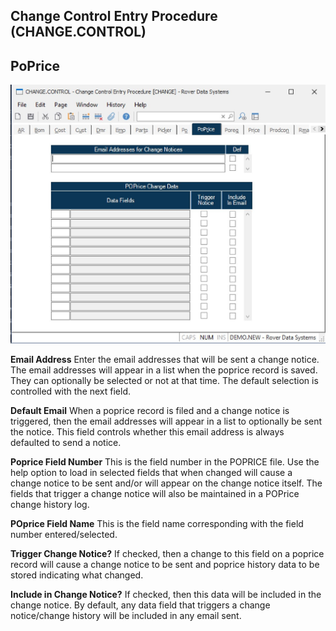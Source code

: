 ##  Change Control Entry Procedure (CHANGE.CONTROL)

<PageHeader />

##  PoPrice

![](./CHANGE-CONTROL-10.jpg)

**Email Address** Enter the email addresses that will be sent a change notice.
The email addresses will appear in a list when the poprice record is saved.
They can optionally be selected or not at that time. The default selection is
controlled with the next field.  
  
**Default Email** When a poprice record is filed and a change notice is
triggered, then the email addresses will appear in a list to optionally be
sent the notice. This field controls whether this email address is always
defaulted to send a notice.  
  
**Poprice Field Number** This is the field number in the POPRICE file. Use the
help option to load in selected fields that when changed will cause a change
notice to be sent and/or will appear on the change notice itself. The fields
that trigger a change notice will also be maintained in a POPrice change
history log.  
  
**POprice Field Name** This is the field name corresponding with the field
number entered/selected.  
  
**Trigger Change Notice?** If checked, then a change to this field on a
poprice record will cause a change notice to be sent and poprice history data
to be stored indicating what changed.  
  
**Include in Change Notice?** If checked, then this data will be included in
the change notice. By default, any data field that triggers a change
notice/change history will be included in any email sent.  
  
  
<badge text= "Version 8.10.57" vertical="middle" />

<PageFooter />